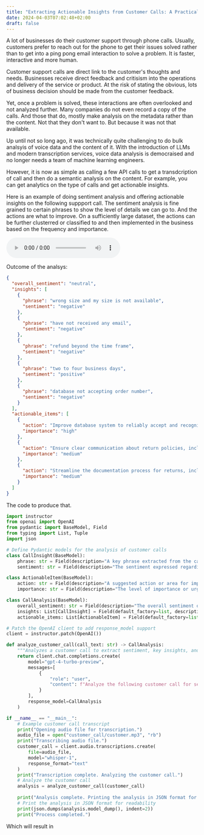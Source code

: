 ```yaml
---
title: "Extracting Actionable Insights from Customer Calls: A Practical Example"
date: 2024-04-03T07:02:48+02:00
draft: false
---
```


A lot of businesses do their customer support through phone calls. Usually, customers prefer to reach out for the phone to get their issues solved rather than to get into a ping pong email interaction to solve a problem. It is faster, interactive and more human.

Customer support calls are direct link to the customer's thoughts and needs. Businesses receive direct feedback and critisism into the operations and delivery of the service or product. At the risk of stating the obvious, lots of business decision should be made from the customer feedback.

 Yet, once a problem is solved, these interactions are often overlooked and not analyzed further. Many companies do not even record a copy of the calls. And those that do, mostly make analysis on the metadata rather than the content. Not that they don't want to. But because it was not that available.
 
 Up until not so long ago, it was technically quite challenging to do bulk analsyis of voice data and the content of it. With the introduction of LLMs and modern transcription services, voice data analysis is democraised and no longer needs a team of machine learning engineers.

However, it is now as simple as calling a few API calls to get a transdcription of call and then do a semantic analysis on the content. For example, you can get analytics on the type of calls and get actionable insights.

Here is an example of doing sentiment analysis and offering actionable insights on the following suppport call. The sentiment analysis is fine grained to certain phrases to show the level of details we can go to. And the actions are what to improve. On a sufficiently large dataset, the actions can be further clusterred or classified to and then implemented in the business based on the frequency and importance.

<audio controls>
  <source src="https://github.com/n4cr/ai-cookbook/raw/main/customer_call/customer.mp3" type="audio/mpeg">
Your browser does not support the audio element.
</audio>

Outcome of the analsys:
```json
{
  "overall_sentiment": "neutral",
  "insights": [
    {
      "phrase": "wrong size and my size is not available",
      "sentiment": "negative"
    },
    {
      "phrase": "have not received any email",
      "sentiment": "negative"
    },
    {
      "phrase": "refund beyond the time frame",
      "sentiment": "negative"
    },
    {
      "phrase": "two to four business days",
      "sentiment": "positive"
    },
    {
      "phrase": "database not accepting order number",
      "sentiment": "negative"
    }
  ],
  "actionable_items": [
    {
      "action": "Improve database system to reliably accept and recognize order numbers",
      "importance": "high"
    },
    {
      "action": "Ensure clear communication about return policies, including deadlines",
      "importance": "medium"
    },
    {
      "action": "Streamline the documentation process for returns, including the necessary return tracking information",
      "importance": "medium"
    }
  ]
}
```

The code to produce that. 
```python
import instructor
from openai import OpenAI
from pydantic import BaseModel, Field
from typing import List, Tuple
import json

# Define Pydantic models for the analysis of customer calls
class CallInsight(BaseModel):
    phrase: str = Field(description="A key phrase extracted from the call that holds significant insight.")
    sentiment: str = Field(description="The sentiment expressed regarding the key phrase, e.g., positive, negative, neutral.")

class ActionableItem(BaseModel):
    action: str = Field(description="A suggested action or area for improvement identified from the call.")
    importance: str = Field(description="The level of importance or urgency of the action, e.g., high, medium, low.")

class CallAnalysis(BaseModel):
    overall_sentiment: str = Field(description="The overall sentiment of the call, e.g., positive, negative, neutral.")
    insights: List[CallInsight] = Field(default_factory=list, description="List of key insights extracted from the call.")
    actionable_items: List[ActionableItem] = Field(default_factory=list, description="List of actionable items or suggestions for improvement.")

# Patch the OpenAI client to add response_model support
client = instructor.patch(OpenAI())

def analyze_customer_call(call_text: str) -> CallAnalysis:
    """Analyzes a customer call to extract sentiment, key insights, and actionable items."""
    return client.chat.completions.create(
        model="gpt-4-turbo-preview",
        messages=[
            {
                "role": "user",
                "content": f"Analyze the following customer call for sentiment, key insights, and actionable items: {call_text}"
            }
        ],
        response_model=CallAnalysis
    )

if __name__ == "__main__":
    # Example customer call transcript
    print("Opening audio file for transcription.")
    audio_file = open("customer_call/customer.mp3", "rb")
    print("Transcribing audio file.")
    customer_call = client.audio.transcriptions.create(
        file=audio_file,
        model="whisper-1",
        response_format="text"
    )
    print("Transcription complete. Analyzing the customer call.")
    # Analyze the customer call
    analysis = analyze_customer_call(customer_call)
    
    print("Analysis complete. Printing the analysis in JSON format for readability.")
    # Print the analysis in JSON format for readability
    print(json.dumps(analysis.model_dump(), indent=2))
    print("Process completed.")


```

Which will result in

